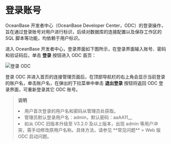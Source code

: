 登录账号 
=========================

OceanBase 开发者中心（OceanBase Developer Center，ODC）的登录操作，旨在通过登录账号对用户进行标识，后续对数据库的连接配置以及保存工作区的 SQL 脚本等功能，均依赖于用户标识。

进入 OceanBase 开发者中心，登录界面如下图所示，在登录界面输入账号、密码和验证码后，单击 **登录** 按钮进入 ODC 首页：

![登录 ODC](https://obbusiness-private.oss-cn-shanghai.aliyuncs.com/doc/img/odc/340/ODC%20%E7%99%BB%E5%BD%95%E9%A1%B5.png)

登录 ODC 并进入首页的连接管理页面后，在顶部导航栏的右上角会显示当前登录的账户名，单击账户名，在弹出的下拉菜单中单击 **退出登录** 按钮将返回 ODC 登录界面，可重新登录其它 ODC 账号。
> **说明**<br>
> <li> 用户首次登录的用户名和密码从管理员处获取。</li>
> <li> 管理员默认登录用户名：admin，默认密码：aaAA11__</li>
> <li> 如从 ODC 旧版本升级至 V3.2.0 及以上版本，出现 admin 等用户冲突，需手动修改原用户名称。具体方法，请参见 **常见问题** > Web 版 ODC 启动问题。</li>

  



